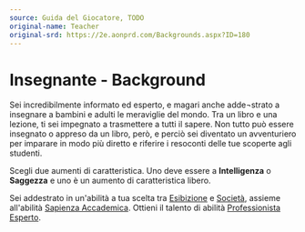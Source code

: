 ```yaml
---
source: Guida del Giocatore, TODO
original-name: Teacher
original-srd: https://2e.aonprd.com/Backgrounds.aspx?ID=180
---
```


# Insegnante - Background

Sei incredibilmente informato ed esperto, e magari anche adde¬strato a insegnare
a bambini e adulti le meraviglie del mondo. Tra un libro e una lezione, ti sei
impegnato a trasmettere a tutti il sapere. Non tutto può essere insegnato o
appreso da un libro, però, e perciò sei diventato un avventuriero per imparare
in modo più diretto e riferire i resoconti delle tue scoperte agli studenti.

Scegli due aumenti di caratteristica. Uno deve essere a **Intelligenza** o
**Saggezza** e uno è un aumento di caratteristica libero.

Sei addestrato in un'abilità a tua scelta tra [Esibizione](/abilita/esibizione)
e [Società](/abilita/societa), assieme all'abilità
[Sapienza Accademica](/abilita/sapienza). Ottieni il talento di abilità
[Professionista Esperto](/talenti/generici/professionista-esperto).
